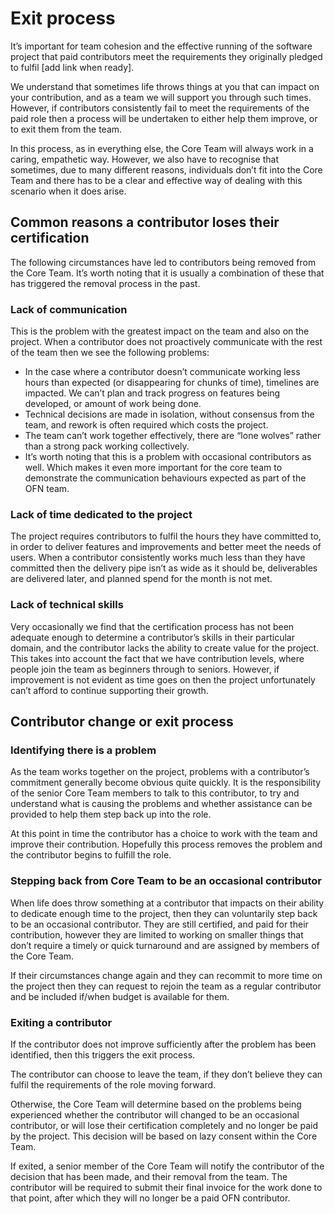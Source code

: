 # Exit process

It’s important for team cohesion and the effective running of the software project that paid contributors meet the requirements they originally pledged to fulfil \[add link when ready\].

We understand that sometimes life throws things at you that can impact on your contribution, and as a team we will support you through such times. However, if contributors consistently fail to meet the requirements of the paid role then a process will be undertaken to either help them improve, or to exit them from the team.

In this process, as in everything else, the Core Team will always work in a caring, empathetic way. However, we also have to recognise that sometimes, due to many different reasons, individuals don’t fit into the Core Team and there has to be a clear and effective way of dealing with this scenario when it does arise.

## Common reasons a contributor loses their certification

The following circumstances have led to contributors being removed from the Core Team. It’s worth noting that it is usually a combination of these that has triggered the removal process in the past.

### Lack of communication

This is the problem with the greatest impact on the team and also on the project. When a contributor does not proactively communicate with the rest of the team then we see the following problems:

* In the case where a contributor doesn’t communicate working less hours than expected \(or disappearing for chunks of time\), timelines are impacted. We can’t plan and track progress on features being developed, or amount of work being done.
* Technical decisions are made in isolation, without consensus from the team, and rework is often required which costs the project.
* The team can’t work together effectively, there are “lone wolves” rather than a strong pack working collectively.
* It’s worth noting that this is a problem with occasional contributors as well. Which makes it even more important for the core team to demonstrate the communication behaviours expected as part of the OFN team.

### Lack of time dedicated to the project

The project requires contributors to fulfil the hours they have committed to, in order to deliver features and improvements and better meet the needs of users. When a contributor consistently works much less than they have committed then the delivery pipe isn’t as wide as it should be, deliverables are delivered later, and planned spend for the month is not met.

### Lack of technical skills

Very occasionally we find that the certification process has not been adequate enough to determine a contributor’s skills in their particular domain, and the contributor lacks the ability to create value for the project. This takes into account the fact that we have contribution levels, where people join the team as beginners through to seniors. However, if improvement is not evident as time goes on then the project unfortunately can’t afford to continue supporting their growth.

## Contributor change or exit process

### Identifying there is a problem

As the team works together on the project, problems with a contributor’s commitment generally become obvious quite quickly. It is the responsibility of the senior Core Team members to talk to this contributor, to try and understand what is causing the problems and whether assistance can be provided to help them step back up into the role.

At this point in time the contributor has a choice to work with the team and improve their contribution. Hopefully this process removes the problem and the contributor begins to fulfill the role.

### Stepping back from Core Team to be an occasional contributor

When life does throw something at a contributor that impacts on their ability to dedicate enough time to the project, then they can voluntarily step back to be an occasional contributor. They are still certified, and paid for their contribution, however they are limited to working on smaller things that don’t require a timely or quick turnaround and are assigned by members of the Core Team.

If their circumstances change again and they can recommit to more time on the project then they can request to rejoin the team as a regular contributor and be included if/when budget is available for them.

### Exiting a contributor

If the contributor does not improve sufficiently after the problem has been identified, then this triggers the exit process.

The contributor can choose to leave the team, if they don’t believe they can fulfil the requirements of the role moving forward.

Otherwise, the Core Team will determine based on the problems being experienced whether the contributor will changed to be an occasional contributor, or will lose their certification completely and no longer be paid by the project. This decision will be based on lazy consent within the Core Team.

If exited, a senior member of the Core Team will notify the contributor of the decision that has been made, and their removal from the team. The contributor will be required to submit their final invoice for the work done to that point, after which they will no longer be a paid OFN contributor.

